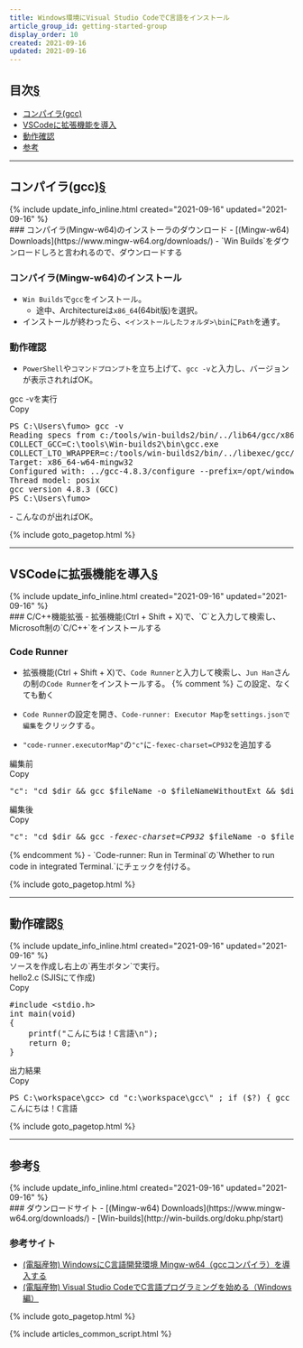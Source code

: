 ```yaml
---
title: Windows環境にVisual Studio CodeでC言語をインストール
article_group_id: getting-started-group
display_order: 10
created: 2021-09-16
updated: 2021-09-16
---
```


## <a name="index">目次</a><a class="heading-anchor-permalink" href="#目次">§</a>

<ul id="index_ul">
<li><a href="#コンパイラ(gcc)">コンパイラ(gcc)</a></li>
<li><a href="#VSCodeに拡張機能を導入">VSCodeに拡張機能を導入</a></li>
<li><a href="#動作確認">動作確認</a></li>
<li><a href="#参考">参考</a></li>
</ul>

* * *
## <a name="コンパイラ(gcc)">コンパイラ(gcc)</a><a class="heading-anchor-permalink" href="#コンパイラ(gcc)">§</a>
<div class="chapter-updated">{% include update_info_inline.html created="2021-09-16" updated="2021-09-16" %}</div>
### コンパイラ(Mingw-w64)のインストーラのダウンロード
- [(Mingw-w64) Downloads](https://www.mingw-w64.org/downloads/)
- `Win Builds`をダウンロードしろと言われるので、ダウンロードする

### コンパイラ(Mingw-w64)のインストール
- `Win Builds`で`gcc`をインストール。
  - 途中、Architectureは`x86_64`(64bit版)を選択。
- インストールが終わったら、`<インストールしたフォルダ>\bin`に`Path`を通す。

### 動作確認
- `PowerShell`や`コマンドプロンプト`を立ち上げて、`gcc -v`と入力し、バージョンが表示されればOK。
<div class="code-box-output">
<div class="title">gcc -vを実行</div>
<div class="copy-button">Copy</div>
<pre>
PS C:\Users\fumo&gt; gcc -v
Reading specs from c:/tools/win-builds2/bin/../lib64/gcc/x86_64-w64-mingw32/4.8.3/specs
COLLECT_GCC=C:\tools\Win-builds2\bin\gcc.exe
COLLECT_LTO_WRAPPER=c:/tools/win-builds2/bin/../libexec/gcc/x86_64-w64-mingw32/4.8.3/lto-wrapper.exe
Target: x86_64-w64-mingw32
Configured with: ../gcc-4.8.3/configure --prefix=/opt/windows_64 --with-sysroot=/opt/windows_64 --libdir=/opt/windows_64/lib64 --mandir=/opt/windows_64/man --infodir=/opt/windows_64/info --enable-shared --disable-bootstrap --disable-multilib --enable-threads=posix --enable-languages=c,c++ --enable-checking=release --enable-libgomp --with-system-zlib --with-python-dir=/lib64/python2.7/site-packages --disable-libunwind-exceptions --enable-__cxa_atexit --enable-libssp --with-gnu-ld --verbose --enable-java-home --with-java-home=/opt/windows_64/lib64/jvm/jre --with-jvm-root-dir=/opt/windows_64/lib64/jvm --with-jvm-jar-dir=/opt/windows_64/lib64/jvm/jvm-exports --with-arch-directory=amd64 --with-antlr-jar='/home/adrien/projects/win-builds-1.5/slackware64-current/d/gcc/antlr-*.jar' --disable-java-awt --disable-gtktest --build=x86_64-slackware-linux --host=x86_64-w64-mingw32 --target=x86_64-w64-mingw32
Thread model: posix
gcc version 4.8.3 (GCC)
PS C:\Users\fumo&gt;
</pre>
</div>
- こんなのが出ればOK。

{% include goto_pagetop.html %}

* * *
## <a name="VSCodeに拡張機能を導入">VSCodeに拡張機能を導入</a><a class="heading-anchor-permalink" href="#VSCodeに拡張機能を導入">§</a>
<div class="chapter-updated">{% include update_info_inline.html created="2021-09-16" updated="2021-09-16" %}</div>
### C/C++機能拡張
- 拡張機能(Ctrl + Shift + X)で、`C`と入力して検索し、Microsoft制の`C/C++`をインストールする

### Code Runner
- 拡張機能(Ctrl + Shift + X)で、`Code Runner`と入力して検索し、`Jun Han`さんの制の`Code Runner`をインストールする。
{% comment %}
この設定、なくても動く

- `Code Runner`の設定を開き、`Code-runner: Executor Map`を`settings.jsonで編集`をクリックする。
- `"code-runner.executorMap"`の`"c"`に`-fexec-charset=CP932`を追加する
<div class="code-box">
<div class="title">編集前</div>
<div class="copy-button">Copy</div>
<pre>
"c": "cd $dir &amp;&amp; gcc $fileName -o $fileNameWithoutExt &amp;&amp; $dir$fileNameWithoutExt",
</pre>
</div>
<div class="code-box">
<div class="title">編集後</div>
<div class="copy-button">Copy</div>
<pre>
"c": "cd $dir &amp;&amp; gcc <em>-fexec-charset=CP932</em> $fileName -o $fileNameWithoutExt &amp;&amp; $dir$fileNameWithoutExt",
</pre>
</div>
{% endcomment %}
- `Code-runner: Run in Terminal`の`Whether to run code in integrated Terminal.`にチェックを付ける。

{% include goto_pagetop.html %}

* * *
## <a name="動作確認">動作確認</a><a class="heading-anchor-permalink" href="#動作確認">§</a>
<div class="chapter-updated">{% include update_info_inline.html created="2021-09-16" updated="2021-09-16" %}</div>
ソースを作成し右上の`再生ボタン`で実行。
<div class="code-box">
<div class="title">hello2.c (SJISにて作成)</div>
<div class="copy-button">Copy</div>
<pre>
#include &lt;stdio.h&gt;
int main(void)
{
    printf("こんにちは！C言語\n");
    return 0;
}
</pre>
</div>

<div class="code-box-output">
<div class="title">出力結果</div>
<div class="copy-button">Copy</div>
<pre>
PS C:\workspace\gcc&gt; cd "c:\workspace\gcc\" ; if ($?) { gcc hello2.c -o hello2 } ; if ($?) { .\hello2 }
こんにちは！C言語
</pre>
</div>

{% include goto_pagetop.html %}

* * *
## <a name="参考">参考</a><a class="heading-anchor-permalink" href="#参考">§</a>
<div class="chapter-updated">{% include update_info_inline.html created="2021-09-16" updated="2021-09-16" %}</div>
### ダウンロードサイト
- [(Mingw-w64) Downloads](https://www.mingw-w64.org/downloads/)
- [Win-builds](http://win-builds.org/doku.php/start)

### 参考サイト
- [(電脳産物) WindowsにC言語開発環境 Mingw-w64（gccコンパイラ）を導入する](https://dianxnao.com/windows%e3%81%abc%e8%a8%80%e8%aa%9e%e9%96%8b%e7%99%ba%e7%92%b0%e5%a2%83-mingw-w64%ef%bc%88gcc%e3%82%b3%e3%83%b3%e3%83%91%e3%82%a4%e3%83%a9%ef%bc%89%e3%82%92%e5%b0%8e%e5%85%a5%e3%81%99%e3%82%8b/)
- [(電脳産物) Visual Studio CodeでC言語プログラミングを始める（Windows編）](https://dianxnao.com/visual-studio-code%E3%81%A7c%E8%A8%80%E8%AA%9E%E3%83%97%E3%83%AD%E3%82%B0%E3%83%A9%E3%83%9F%E3%83%B3%E3%82%B0%E3%82%92%E5%A7%8B%E3%82%81%E3%82%8B%EF%BC%88windows%E7%B7%A8%EF%BC%89/)

{% include goto_pagetop.html %}

{% include articles_common_script.html %}
